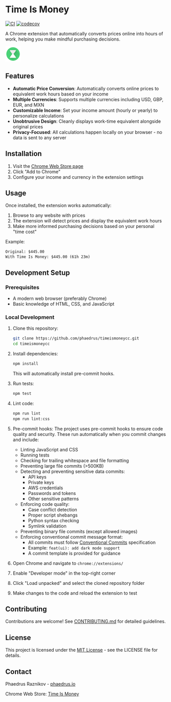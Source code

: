 # Time Is Money

[![CI](https://github.com/phaedrus/timeismoneycc/actions/workflows/ci.yml/badge.svg)](https://github.com/phaedrus/timeismoneycc/actions/workflows/ci.yml)
[![codecov](https://codecov.io/gh/phaedrus/timeismoneycc/branch/master/graph/badge.svg)](https://codecov.io/gh/phaedrus/timeismoneycc)

A Chrome extension that automatically converts prices online into hours of work, helping you make mindful purchasing decisions.

![Time Is Money Icon](images/icon.png)

## Features

- **Automatic Price Conversion**: Automatically converts online prices to equivalent work hours based on your income
- **Multiple Currencies**: Supports multiple currencies including USD, GBP, EUR, and MXN
- **Customizable Income**: Set your income amount (hourly or yearly) to personalize calculations
- **Unobtrusive Design**: Cleanly displays work-time equivalent alongside original prices
- **Privacy-Focused**: All calculations happen locally on your browser - no data is sent to any server

## Installation

1. Visit the [Chrome Web Store page](https://chrome.google.com/webstore/detail/time-is-money/ooppbnomdcjmoepangldchpmjhkeendl)
2. Click "Add to Chrome"
3. Configure your income and currency in the extension settings

## Usage

Once installed, the extension works automatically:

1. Browse to any website with prices
2. The extension will detect prices and display the equivalent work hours
3. Make more informed purchasing decisions based on your personal "time cost"

Example:

```
Original: $445.00
With Time Is Money: $445.00 (61h 23m)
```

## Development Setup

### Prerequisites

- A modern web browser (preferably Chrome)
- Basic knowledge of HTML, CSS, and JavaScript

### Local Development

1. Clone this repository:

   ```bash
   git clone https://github.com/phaedrus/timeismoneycc.git
   cd timeismoneycc
   ```

2. Install dependencies:

   ```bash
   npm install
   ```

   This will automatically install pre-commit hooks.

3. Run tests:

   ```bash
   npm test
   ```

4. Lint code:

   ```bash
   npm run lint
   npm run lint:css
   ```

5. Pre-commit hooks:
   The project uses pre-commit hooks to ensure code quality and security. These run automatically when you commit changes and include:

   - Linting JavaScript and CSS
   - Running tests
   - Checking for trailing whitespace and file formatting
   - Preventing large file commits (>500KB)
   - Detecting and preventing sensitive data commits:
     - API keys
     - Private keys
     - AWS credentials
     - Passwords and tokens
     - Other sensitive patterns
   - Enforcing code quality:
     - Case conflict detection
     - Proper script shebangs
     - Python syntax checking
     - Symlink validation
   - Preventing binary file commits (except allowed images)
   - Enforcing conventional commit message format:
     - All commits must follow [Conventional Commits](https://www.conventionalcommits.org/) specification
     - Example: `feat(ui): add dark mode support`
     - A commit template is provided for guidance

6. Open Chrome and navigate to `chrome://extensions/`

7. Enable "Developer mode" in the top-right corner

8. Click "Load unpacked" and select the cloned repository folder

9. Make changes to the code and reload the extension to test

## Contributing

Contributions are welcome! See [CONTRIBUTING.md](CONTRIBUTING.md) for detailed guidelines.

## License

This project is licensed under the [MIT License](LICENSE) - see the LICENSE file for details.

## Contact

Phaedrus Raznikov - [phaedrus.io](https://www.phaedrus.io)

Chrome Web Store: [Time Is Money](https://chrome.google.com/webstore/detail/time-is-money/ooppbnomdcjmoepangldchpmjhkeendl)
